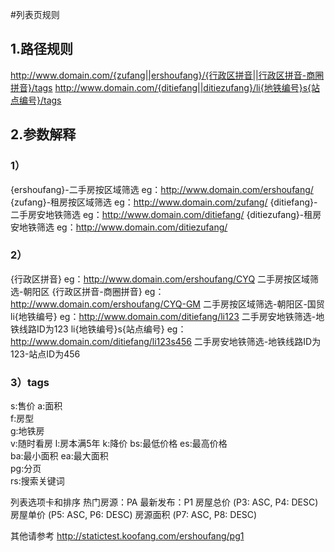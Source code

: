 #列表页规则 

## 1.路径规则
http://www.domain.com/{zufang||ershoufang}/{行政区拼音||行政区拼音-商圈拼音}/tags
http://www.domain.com/{ditiefang||ditiezufang}/li{地铁编号}s{站点编号}/tags
## 2.参数解释 
### 1）
{ershoufang}-二手房按区域筛选
eg：http://www.domain.com/ershoufang/ 
{zufang}-租房按区域筛选 
eg：http://www.domain.com/zufang/ 
{ditiefang}-二手房安地铁筛选
eg：http://www.domain.com/ditiefang/ 
{ditiezufang}-租房安地铁筛选
eg：http://www.domain.com/ditiezufang/ 
### 2）
{行政区拼音} 
eg：http://www.domain.com/ershoufang/CYQ 
    二手房按区域筛选-朝阳区 
{行政区拼音-商圈拼音} 
eg：http://www.domain.com/ershoufang/CYQ-GM 
    二手房按区域筛选-朝阳区-国贸 
li{地铁编号} 
eg：http://www.domain.com/ditiefang/li123 
   二手房安地铁筛选-地铁线路ID为123 
li{地铁编号}s{站点编号} 
eg：http://www.domain.com/ditiefang/li123s456
   二手房安地铁筛选-地铁线路ID为123-站点ID为456 
### 3）tags
s:售价
a:面积  
f:房型  
g:地铁房  
v:随时看房
l:房本满5年
k:降价
bs:最低价格
es:最高价格  
ba:最小面积
ea:最大面积  
pg:分页  
rs:搜索关键词

列表选项卡和排序
热门房源：PA 
最新发布：P1
房屋总价 (P3: ASC, P4: DESC)
房屋单价 (P5: ASC, P6: DESC)
房源面积 (P7: ASC, P8: DESC)

其他请参考
http://statictest.koofang.com/ershoufang/pg1
